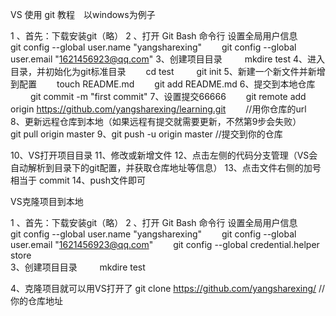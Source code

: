 VS 使用 git 教程&emsp;以windows为例子

1 、首先：下载安装git（略）
2 、打开 Git Bash 命令行  设置全局用户信息
	&emsp;&emsp;git config --global user.name "yangsharexing" 
	&emsp;&emsp;git config --global user.email "1621456923@qq.com"
3、创建项目目录 
   &emsp; &emsp;mkdire test
4、进入目录，并初始化为git标准目录
    &emsp;&emsp;cd test
    &emsp; &emsp;git init
5、新建一个新文件并新增到配置
    &emsp;&emsp;touch README.md
    &emsp;&emsp;git add README.md
6、提交到本地仓库
   &emsp; &emsp;git commit -m "first commit"
7、设置提交66666
    &emsp;&emsp;git remote add origin https://github.com/yangsharexing/learning.git   &emsp;&emsp;//用你仓库的url   
8、更新远程仓库到本地（如果远程有提交就需要更新，不然第9步会失败）
   &emsp;&emsp;git pull origin master
9、git push -u origin master  //提交到你的仓库

10、VS打开项目目录
11、修改或新增文件
12、点击左侧的代码分支管理（VS会自动解析到目录下的git配置，并获取仓库地址等信息）
13、点击文件右侧的加号 相当于 commit
14、push文件即可

 
VS克隆项目到本地

1 、首先：下载安装git（略）
2 、打开 Git Bash 命令行  设置全局用户信息
	&emsp;&emsp;git config --global user.name "yangsharexing" 
	&emsp;&emsp;git config --global user.email "1621456923@qq.com"
    &emsp;&emsp;git config --global credential.helper store      
3、创建项目目录 
   &emsp; &emsp;mkdire test
   
4、克隆项目就可以用VS打开了
   git clone https://github.com/yangsharexing/   //你的仓库地址
